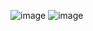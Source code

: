 ![image](https://github.com/user-attachments/assets/4ec151ae-37ae-4600-9a6a-f1d5533f64ba)
![image](https://github.com/user-attachments/assets/6c4bde66-5d9f-4b4d-b85c-3c1e26f4874b)

